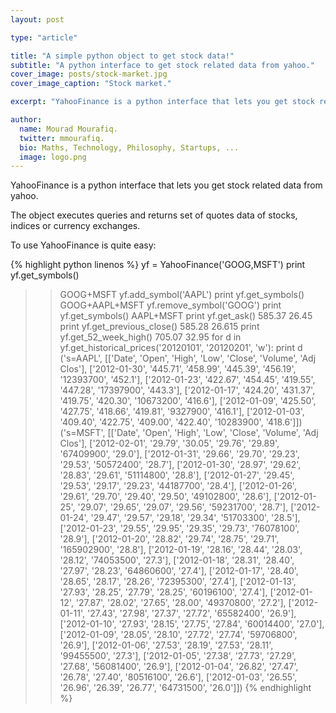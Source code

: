 ```yaml
---
layout: post

type: "article"

title: "A simple python object to get stock data!"
subtitle: "A python interface to get stock related data from yahoo."
cover_image: posts/stock-market.jpg
cover_image_caption: "Stock market."

excerpt: "YahooFinance is a python interface that lets you get stock related data from yahoo."

author:
  name: Mourad Mourafiq.
  twitter: mmourafiq.
  bio: Maths, Technology, Philosophy, Startups, ...
  image: logo.png
---
```


YahooFinance is a python interface that lets you get stock related data from yahoo.

The object executes queries and returns set of quotes data of stocks, indices or currency exchanges.

To use YahooFinance is quite easy:

{% highlight python linenos %}
yf = YahooFinance('GOOG,MSFT')
    print yf.get_symbols()
>> GOOG+MSFT
    yf.add_symbol('AAPL')
    print yf.get_symbols()
>> GOOG+AAPL+MSFT
    yf.remove_symbol('GOOG')
    print yf.get_symbols()
>> AAPL+MSFT
    print yf.get_ask()
>> 585.37
>> 26.45
    print yf.get_previous_close()
>> 585.28
>> 26.615
    print yf.get_52_week_high()
>> 705.07
>> 32.95
    for d in yf.get_historical_prices('20120101', '20120201', 'w'):
        print d
>> ('s=AAPL', [['Date', 'Open', 'High', 'Low', 'Close', 'Volume', 'Adj Clos'], ['2012-01-30', '445.71', '458.99', '445.39', '456.19', '12393700', '452.1'], ['2012-01-23', '422.67', '454.45', '419.55', '447.28', '17397900', '443.3'], ['2012-01-17', '424.20', '431.37', '419.75', '420.30', '10673200', '416.6'], ['2012-01-09', '425.50', '427.75', '418.66', '419.81', '9327900', '416.1'], ['2012-01-03', '409.40', '422.75', '409.00', '422.40', '10283900', '418.6']])
>> ('s=MSFT', [['Date', 'Open', 'High', 'Low', 'Close', 'Volume', 'Adj Clos'], ['2012-02-01', '29.79', '30.05', '29.76', '29.89', '67409900', '29.0'], ['2012-01-31', '29.66', '29.70', '29.23', '29.53', '50572400', '28.7'], ['2012-01-30', '28.97', '29.62', '28.83', '29.61', '51114800', '28.8'], ['2012-01-27', '29.45', '29.53', '29.17', '29.23', '44187700', '28.4'], ['2012-01-26', '29.61', '29.70', '29.40', '29.50', '49102800', '28.6'], ['2012-01-25', '29.07', '29.65', '29.07', '29.56', '59231700', '28.7'], ['2012-01-24', '29.47', '29.57', '29.18', '29.34', '51703300', '28.5'], ['2012-01-23', '29.55', '29.95', '29.35', '29.73', '76078100', '28.9'], ['2012-01-20', '28.82', '29.74', '28.75', '29.71', '165902900', '28.8'], ['2012-01-19', '28.16', '28.44', '28.03', '28.12', '74053500', '27.3'], ['2012-01-18', '28.31', '28.40', '27.97', '28.23', '64860600', '27.4'], ['2012-01-17', '28.40', '28.65', '28.17', '28.26', '72395300', '27.4'], ['2012-01-13', '27.93', '28.25', '27.79', '28.25', '60196100', '27.4'], ['2012-01-12', '27.87', '28.02', '27.65', '28.00', '49370800', '27.2'], ['2012-01-11', '27.43', '27.98', '27.37', '27.72', '65582400', '26.9'], ['2012-01-10', '27.93', '28.15', '27.75', '27.84', '60014400', '27.0'], ['2012-01-09', '28.05', '28.10', '27.72', '27.74', '59706800', '26.9'], ['2012-01-06', '27.53', '28.19', '27.53', '28.11', '99455500', '27.3'], ['2012-01-05', '27.38', '27.73', '27.29', '27.68', '56081400', '26.9'], ['2012-01-04', '26.82', '27.47', '26.78', '27.40', '80516100', '26.6'], ['2012-01-03', '26.55', '26.96', '26.39', '26.77', '64731500', '26.0']])
{% endhighlight %}
